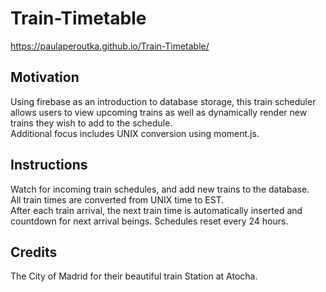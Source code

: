 # Train-Timetable
https://paulaperoutka.github.io/Train-Timetable/

## Motivation
Using firebase as an introduction to database storage, this train scheduler allows users to view upcoming trains as well as dynamically render new trains they wish to add to the schedule.  
Additional focus includes UNIX conversion using moment.js.

## Instructions
Watch for incoming train schedules, and add new trains to the database. <br />
All train times are converted from UNIX time to EST. <br />
After each train arrival, the next train time is automatically inserted and countdown for next arrival beings.  Schedules reset every 24 hours.

## Credits
The City of Madrid for their beautiful train Station at Atocha.
